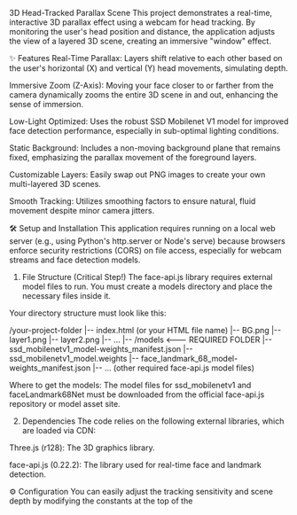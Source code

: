 3D Head-Tracked Parallax Scene
This project demonstrates a real-time, interactive 3D parallax effect using a webcam for head tracking. By monitoring the user's head position and distance, the application adjusts the view of a layered 3D scene, creating an immersive "window" effect.

✨ Features
Real-Time Parallax: Layers shift relative to each other based on the user's horizontal (X) and vertical (Y) head movements, simulating depth.

Immersive Zoom (Z-Axis): Moving your face closer to or farther from the camera dynamically zooms the entire 3D scene in and out, enhancing the sense of immersion.

Low-Light Optimized: Uses the robust SSD Mobilenet V1 model for improved face detection performance, especially in sub-optimal lighting conditions.

Static Background: Includes a non-moving background plane that remains fixed, emphasizing the parallax movement of the foreground layers.

Customizable Layers: Easily swap out PNG images to create your own multi-layered 3D scenes.

Smooth Tracking: Utilizes smoothing factors to ensure natural, fluid movement despite minor camera jitters.

🛠️ Setup and Installation
This application requires running on a local web server (e.g., using Python's http.server or Node's serve) because browsers enforce security restrictions (CORS) on file access, especially for webcam streams and face detection models.

1. File Structure (Critical Step!)
The face-api.js library requires external model files to run. You must create a models directory and place the necessary files inside it.

Your directory structure must look like this:

/your-project-folder
|-- index.html (or your HTML file name)
|-- BG.png
|-- layer1.png
|-- layer2.png
|-- ...
|-- /models <--- REQUIRED FOLDER
    |-- ssd_mobilenetv1_model-weights_manifest.json
    |-- ssd_mobilenetv1_model.weights
    |-- face_landmark_68_model-weights_manifest.json
    |-- ... (other required face-api.js model files)

Where to get the models: The model files for ssd_mobilenetv1 and faceLandmark68Net must be downloaded from the official face-api.js repository or model asset site.

2. Dependencies
The code relies on the following external libraries, which are loaded via CDN:

Three.js (r128): The 3D graphics library.

face-api.js (0.22.2): The library used for real-time face and landmark detection.

⚙️ Configuration
You can easily adjust the tracking sensitivity and scene depth by modifying the constants at the top of the <script> block:

Constant

Description

Adjustment

XY_SMOOTHING_FACTOR

Controls the smoothness of the horizontal and vertical parallax.

Higher value (e.g., 0.3) = Snappier, less smooth movement.

Z_SMOOTHING_FACTOR

Controls the responsiveness of the zoom effect (Z-axis).

Higher value (e.g., 0.4) = Faster, more dramatic zoom.

XY_PARALLAX_SENSITIVITY

Multiplier for how far layers move relative to head position.

Higher value = More extreme parallax effect.

CUBE_SIZE

Defines the overall size of the 3D scene container (affects layer positioning).



Z_MIN, Z_MAX

The minimum and maximum camera Z position allowed. This defines the range of the zoom effect.

Wider range = Deeper, more noticeable zoom.

REFERENCE_FACE_WIDTH

The reference pixel size of a face at the "initial" Z-depth. Calibrate this if your webcam view is unusually close or far.



🖼️ Image Layer Setup
Layers are loaded from the LAYER_IMAGE_PATHS array:

const LAYER_IMAGE_PATHS = [
    'BG.png',       // 1. Used as the static, non-moving background plane.
    'layer1.png',   // 2. Furthest parallax layer
    'layer2.png',   // 3. Middle parallax layer
    'layer3.png',   // 4. Closer parallax layer
    'layer4.png',   // 5. Even closer
    'layer5.png'    // 6. Closest parallax layer
];

Ensure all paths listed in this array point to valid PNG image files located in the same directory as the HTML file. The layers are ordered from back to front, with the first item (BG.png) reserved for the static backdrop.
